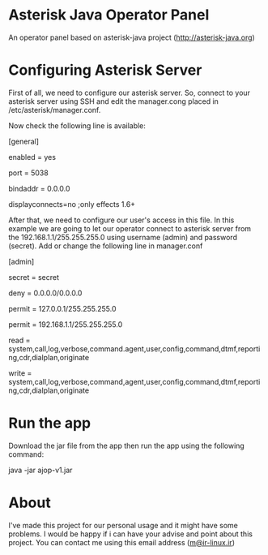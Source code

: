 # Asterisk Java Operator Panel
An operator panel based on asterisk-java project (http://asterisk-java.org)

# Configuring Asterisk Server
First of all, we need to configure our asterisk server. So, connect to your asterisk server using SSH and edit the manager.cong placed in /etc/asterisk/manager.conf.

Now check the following line is available:


[general]

enabled = yes

port = 5038

bindaddr = 0.0.0.0

displayconnects=no ;only effects 1.6+


After that, we need to configure our user's access in this file. In this example we are going to let our operator connect to asterisk server from the 192.168.1.1/255.255.255.0 using username (admin) and password (secret). Add or change the following line in manager.conf

[admin]

secret = secret

deny = 0.0.0.0/0.0.0.0

permit = 127.0.0.1/255.255.255.0

permit = 192.168.1.1/255.255.255.0

read = system,call,log,verbose,command.agent,user,config,command,dtmf,reporting,cdr,dialplan,originate

write = system,call,log,verbose,command,agent,user,config,command,dtmf,reporting,cdr,dialplan,originate


# Run the app
Download the jar file from the app then run the app using the following command:

java -jar ajop-v1.jar



# About
I've made this project for our personal usage and it might have some problems. I would be happy if i can have your advise and point about this project.
You can contact me using this email address (m@ir-linux.ir)
